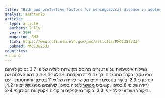 ```yaml
---
title: "Risk and protective factors for meningococcal disease in adolescents: matched cohort study"
analyst: amantonio
article:
  type: article
  authors: Tully
  year: 2006
  magazine: BMJ
  link: https://www.ncbi.nlm.nih.gov/pmc/articles/PMC1382533/
  pubmed: PMC1382533
countries:
- בריטניה
---
```


נשיקות אינטימיות עם פרטנרים מרובים מקושרות לעליה של פי 3.7 בסיכון לזיהום מנינגוקוקי בקרב מתבגרים. כך גם לידה מוקדמת. מחלה זיהומית קודמת העלתה את הסיכון פי 2.9.
ביקור בטכסים דתיים מקושר לירידה של פי 11 בסיכון, והתחסנות – עם ירידה של פי 8 בסיכון.
קנאביס [מקושר](https://www.ncbi.nlm.nih.gov/pubmed/18277925) לעליה בסיכון לזיהומים מנינגוקוקיים פי 4.2, וביקור במועדוני לילה – פי 3.3. ביקור בפיקניקים וריקודים מקטין את הסיכון פי 3-4.

